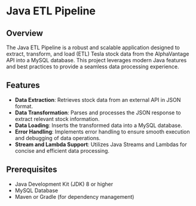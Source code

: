 # Java ETL Pipeline

## Overview
The Java ETL Pipeline is a robust and scalable application designed to extract, transform, and load (ETL) Tesla stock data from the AlphaVantage API into a MySQL database. 
This project leverages modern Java features and best practices to provide a seamless data processing experience.

## Features
- **Data Extraction**: Retrieves stock data from an external API in JSON format.
- **Data Transformation**: Parses and processes the JSON response to extract relevant stock information.
- **Data Loading**: Inserts the transformed data into a MySQL database.
- **Error Handling**: Implements error handling to ensure smooth execution and debugging of data operations.
- **Stream and Lambda Support**: Utilizes Java Streams and Lambdas for concise and efficient data processing.

## Prerequisites
- Java Development Kit (JDK) 8 or higher
- MySQL Database
- Maven or Gradle (for dependency management)
